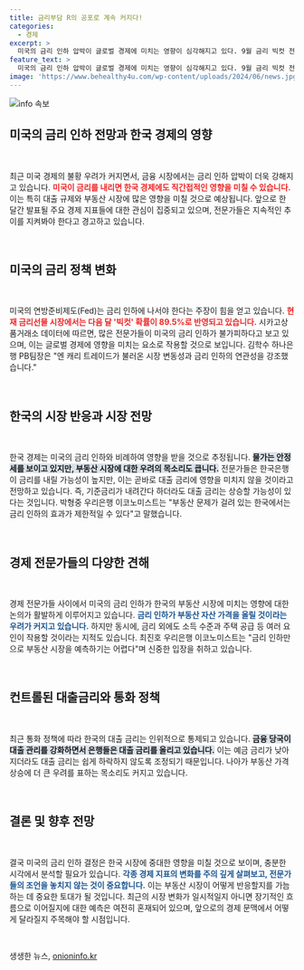 ```yaml
---
title: 금리부담 R의 공포로 계속 커지다!
categories:
  - 경제
excerpt: >
  미국의 금리 인하 압박이 글로벌 경제에 미치는 영향이 심각해지고 있다. 9월 금리 빅컷 전망이 89.5%에 달하면서, 한국 금융시장도 예의주시 중. 대출 규제 강화 우려 속 부동산 시장은 더욱 높은 변동성을 보일 것으로 예상된다.
feature_text: >
  미국의 금리 인하 압박이 글로벌 경제에 미치는 영향이 심각해지고 있다. 9월 금리 빅컷 전망이 89.5%에 달하면서, 한국 금융시장도 예의주시 중. 대출 규제 강화 우려 속 부동산 시장은 더욱 높은 변동성을 보일 것으로 예상된다.
image: 'https://www.behealthy4u.com/wp-content/uploads/2024/06/news.jpg'
---
```


<p><img src="https://www.behealthy4u.com/wp-content/uploads/2024/06/news.jpg" alt="info 속보" /></p>

<h2 data-ke-size="size26">미국의 금리 인하 전망과 한국 경제의 영향</h2>

<p data-ke-size="size16">&nbsp;</p>

<p>최근 미국 경제의 불황 우려가 커지면서, 금융 시장에서는 금리 인하 압박이 더욱 강해지고 있습니다. <b><span style="color: #ee2323;">미국이 금리를 내리면 한국 경제에도 직간접적인 영향을 미칠 수 있습니다.</span></b>  이는 특히 대출 규제와 부동산 시장에 많은 영향을 미칠 것으로 예상됩니다. 앞으로 한 달간 발표될 주요 경제 지표들에 대한 관심이 집중되고 있으며, 전문가들은 지속적인 추이를 지켜봐야 한다고 경고하고 있습니다. </p>

<p data-ke-size="size16">&nbsp;</p>

<h2 data-ke-size="size26">미국의 금리 정책 변화</h2>

<p data-ke-size="size16">&nbsp;</p>

<p>미국의 연방준비제도(Fed)는 금리 인하에 나서야 한다는 주장이 힘을 얻고 있습니다. <b><span style="color: #ee2323;">현재 금리선물 시장에서는 다음 달 '빅컷' 확률이 89.5%로 반영되고 있습니다.</span></b> 시카고상품거래소 데이터에 따르면, 많은 전문가들이 미국의 금리 인하가 불가피하다고 보고 있으며, 이는 글로벌 경제에 영향을 미치는 요소로 작용할 것으로 보입니다. 김학수 하나은행 PB팀장은 "엔 캐리 트레이드가 불러온 시장 변동성과 금리 인하의 연관성을 강조했습니다." </p>

<p data-ke-size="size16">&nbsp;</p>

<h2 data-ke-size="size26">한국의 시장 반응과 시장 전망</h2>

<p data-ke-size="size16">&nbsp;</p>

<p>한국 경제는 미국의 금리 인하와 비례하여 영향을 받을 것으로 추정됩니다. <b><span style="background-color: #21538527;">물가는 안정세를 보이고 있지만, 부동산 시장에 대한 우려의 목소리도 큽니다.</span></b> 전문가들은 한국은행이 금리를 내릴 가능성이 높지만, 이는 곧바로 대출 금리에 영향을 미치지 않을 것이라고 전망하고 있습니다. 즉, 기준금리가 내려간다 하더라도 대출 금리는 상승할 가능성이 있다는 것입니다. 박형중 우리은행 이코노미스트는 "부동산 문제가 걸려 있는 한국에서는 금리 인하의 효과가 제한적일 수 있다"고 말했습니다. </p>

<p data-ke-size="size16">&nbsp;</p>

<h2 data-ke-size="size26">경제 전문가들의 다양한 견해</h2>

<p data-ke-size="size16">&nbsp;</p>

<p>경제 전문가들 사이에서 미국의 금리 인하가 한국의 부동산 시장에 미치는 영향에 대한 논의가 활발하게 이루어지고 있습니다. <b><span style="color: #1a5490;">금리 인하가 부동산 자산 가격을 올릴 것이라는 우려가 커지고 있습니다.</span></b> 하지만 동시에, 금리 외에도 소득 수준과 주택 공급 등 여러 요인이 작용할 것이라는 지적도 있습니다. 최진호 우리은행 이코노미스트는 "금리 인하만으로 부동산 시장을 예측하기는 어렵다"며 신중한 입장을 취하고 있습니다. </p>

<p data-ke-size="size16">&nbsp;</p>

<h2 data-ke-size="size26">컨트롤된 대출금리와 통화 정책</h2>

<p data-ke-size="size16">&nbsp;</p>

<p>최근 통화 정책에 따라 한국의 대출 금리는 인위적으로 통제되고 있습니다. <b><span style="background-color: #21538527;">금융 당국이 대출 관리를 강화하면서 은행들은 대출 금리를 올리고 있습니다.</span></b> 이는 예금 금리가 낮아지더라도 대출 금리는 쉽게 하락하지 않도록 조정되기 때문입니다. 나아가 부동산 가격 상승에 더 큰 우려를 표하는 목소리도 커지고 있습니다.</p>

<p data-ke-size="size16">&nbsp;</p>

<h2 data-ke-size="size26">결론 및 향후 전망</h2>

<p data-ke-size="size16">&nbsp;</p>

<p>결국 미국의 금리 인하 결정은 한국 시장에 중대한 영향을 미칠 것으로 보이며, 충분한 시각에서 분석할 필요가 있습니다. <b><span style="color: #1a5490;">각종 경제 지표의 변화를 주의 깊게 살펴보고, 전문가들의 조언을 놓치지 않는 것이 중요합니다.</span></b> 이는 부동산 시장이 어떻게 반응할지를 가늠하는 데 중요한 토대가 될 것입니다. 최근의 시장 변화가 일시적일지 아니면 장기적인 흐름으로 이어질지에 대한 예측은 여전히 혼재되어 있으며, 앞으로의 경제 문맥에서 어떻게 달라질지 주목해야 할 시점입니다. </p>

<p data-ke-size="size16">&nbsp;</p>
생생한 뉴스, <a href="https://onioninfo.kr" rel="dofollow">onioninfo.kr</a>


